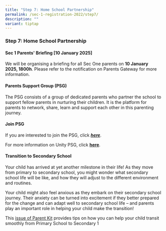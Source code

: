 ```yaml
---
title: "Step 7: Home School Partnership"
permalink: /sec-1-registration-2022/step7/
description: ""
variant: tiptap
---
```

<h3>Step 7: Home School Partnership</h3>
<h4>Sec 1 Parents' Briefing [10 January 2025]</h4>
<p>We will be organising a briefing for all Sec One parents on <strong>10 January 2025, 1800h</strong>.
Please refer to the notification on Parents Gateway for more information.</p>
<h4>Parents Support Group (PSG)</h4>
<p>The PSG consists of a group of dedicated parents who partner the school
to support fellow parents in nurturing their children. It is the platform
for parents to network, share, learn and support each other in this parenting
journey.</p>
<h4>Join PSG</h4>
<p>If you are interested to join the PSG, click&nbsp;<strong><em><a href="https://docs.google.com/forms/d/1B-zvbhxLw5mMmNXk_xoxkJj-BlM5qETQcKoEbLOj6w0/edit" rel="noopener noreferrer nofollow" target="_blank">here</a></em></strong>.</p>
<p>For more information on Unity PSG, click&nbsp;<strong><a href="/files/PSG%20Welcome%20Letter%202022v2.pdf" rel="noopener noreferrer nofollow" target="_blank">here</a></strong>.</p>
<h4>Transition to Secondary School</h4>
<p>Your child has arrived at yet another milestone in their life! As they
move from primary to secondary school, you might wonder what secondary
school life will be like, and how they will adjust to the different environment
and routines.&nbsp;</p>
<p>Your child might also feel anxious as they embark on their secondary school
journey. Their anxiety can be turned into excitement if they better prepared
for the change and can adapt well to secondary school life – and parents
play an important role in helping your child make the transition!&nbsp;</p>
<p>This&nbsp;<a href="/files/Resource%20Kit%20-%20Parent%20Kit%20-%20Primary%20to%20Secondary%20Transition.pdf" rel="noopener noreferrer nofollow" target="_blank">issue of Parent Kit</a>&nbsp;provides
tips on how you can help your child transit smoothly from Primary School
to Secondary 1
<br>
<br>
<br>
</p>
<p></p>
<p></p>